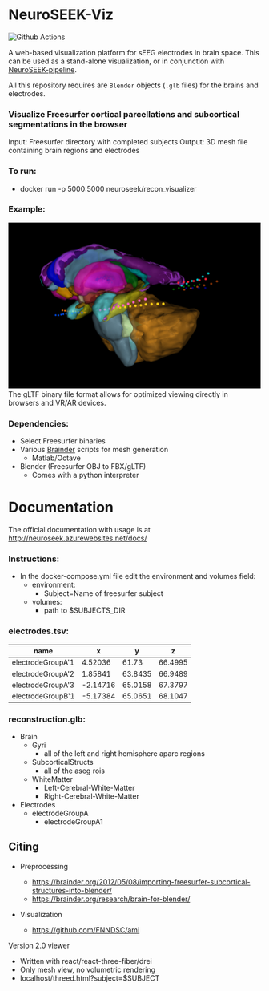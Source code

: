 # NeuroSEEK-Viz
![Github Actions](https://github.com/cronelab/ReconstructionVisualizer/workflows/Node.js%20CI/badge.svg?branch=master)

A web-based visualization platform for sEEG electrodes in brain space. This can be used as a stand-alone visualization, or in conjunction with [NeuroSEEK-pipeline](https://github.com/ncsl/seek). 

All this repository requires are ``Blender`` objects (`.glb` files) for the brains and electrodes.


### Visualize Freesurfer cortical parcellations and subcortical segmentations in the browser

Input: Freesurfer directory with completed subjects
Output: 3D mesh file containing brain regions and electrodes

### To run:

- docker run -p 5000:5000 neuroseek/recon_visualizer

### Example:

![Example](/docs/_static/Picture.jpg)
The gLTF binary file format allows for optimized viewing directly in browsers and VR/AR devices.

### Dependencies:

- Select Freesurfer binaries 
- Various [Brainder](https://brainder.org/) scripts for mesh generation
    - Matlab/Octave
- Blender (Freesurfer OBJ to FBX/gLTF)
    - Comes with a python interpreter

# Documentation
The official documentation with usage is at http://neuroseek.azurewebsites.net/docs/

### Instructions:

- In the docker-compose.yml file edit the environment and volumes field:
    - environment:
        - Subject=Name of freesurfer subject
    - volumes:
        - path to $SUBJECTS_DIR

### electrodes.tsv:
| name              | x         | y       | z       |
| ----------------- | --------- | ------- | ------- |
| electrodeGroupA'1 | 4.52036   | 61.73   | 66.4995 |
| electrodeGroupA'2 | 1.85841   | 63.8435 | 66.9489 |
| electrodeGroupA'3 | -2.14716  | 65.0158 | 67.3797 |
| electrodeGroupB'1 | -5.17384  | 65.0651 | 68.1047 |

### reconstruction.glb:
- Brain
    - Gyri
        - all of the left and right hemisphere aparc regions
    - SubcorticalStructs
        - all of the aseg rois
    - WhiteMatter
        - Left-Cerebral-White-Matter
        - Right-Cerebral-White-Matter
- Electrodes
    - electrodeGroupA
        - electrodeGroupA1

Citing
------

+ Preprocessing
    - https://brainder.org/2012/05/08/importing-freesurfer-subcortical-structures-into-blender/
    - https://brainder.org/research/brain-for-blender/

+ Visualization
    - https://github.com/FNNDSC/ami


Version 2.0 viewer
+ Written with react/react-three-fiber/drei
+ Only mesh view, no volumetric rendering
+ localhost/threed.html?subject=$SUBJECT